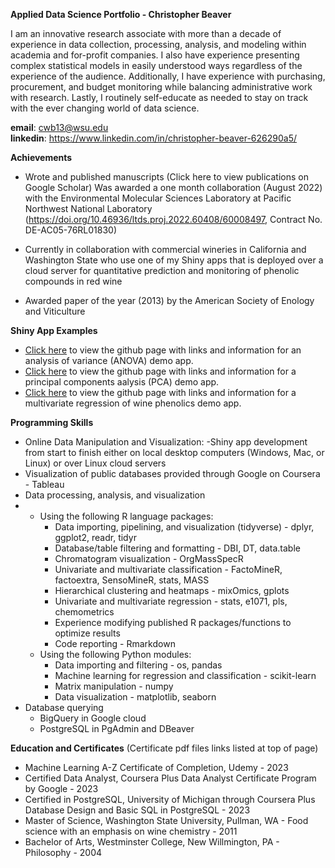 **Applied Data Science Portfolio - Christopher Beaver**

  I am an innovative research associate with more than a decade of experience in data collection, processing, analysis, and modeling within academia and for-profit companies.  I also have experience presenting complex statistical models in easily understood ways regardless of the experience of the audience.  Additionally, I have experience with purchasing, procurement, and budget monitoring while balancing administrative work with research.   Lastly, I routinely self-educate as needed to stay on track with the ever changing world of data science.
  
**email**: cwb13@wsu.edu  
**linkedin**: https://www.linkedin.com/in/christopher-beaver-626290a5/

**Achievements**

- Wrote and published manuscripts (Click here to view publications on Google Scholar)
  Was awarded a one month collaboration (August 2022) with the Environmental Molecular Sciences Laboratory at Pacific Northwest National Laboratory 
  (https://doi.org/10.46936/ltds.proj.2022.60408/60008497, Contract No. DE-AC05-76RL01830) 

- Currently in collaboration with  commercial wineries in California and Washington State who use one of my Shiny apps that is deployed over a cloud server for quantitative 
  prediction and monitoring of phenolic compounds in red wine

- Awarded paper of the year (2013) by the American Society of Enology and Viticulture

**Shiny App Examples**

- [Click here](https://github.com/cwb333/ANOVA) to view the github page with links and information for an analysis of variance (ANOVA) demo app.
- [Click here](https://github.com/cwb333/PCA) to view the github page with links and information for a principal components aalysis (PCA) demo app.
- [Click here](https://github.com/cwb333/phenolics) to view the github page with links and information for a multivariate regression of wine phenolics demo app.

**Programming Skills**

- Online Data Manipulation and Visualization:
  -Shiny app development from start to finish either on local desktop computers (Windows, Mac, or Linux) or over Linux cloud servers
- Visualization of public databases provided through Google on Coursera - Tableau
- Data processing, analysis, and visualization
-   - Using the following R language packages:
      - Data importing, pipelining, and visualization (tidyverse) - dplyr, ggplot2, readr, tidyr
      - Database/table filtering and formatting  - DBI, DT, data.table
      - Chromatogram visualization - OrgMassSpecR
      - Univariate and multivariate classification - FactoMineR, factoextra, SensoMineR, stats, MASS
      - Hierarchical clustering and heatmaps - mixOmics, gplots
      - Univariate and multivariate regression - stats, e1071, pls, chemometrics
      - Experience modifying published R packages/functions to optimize results
      - Code reporting - Rmarkdown 
    - Using the following Python modules:
      - Data importing and filtering - os, pandas
      - Machine learning for regression and classification - scikit-learn
      - Matrix manipulation - numpy
      - Data visualization - matplotlib, seaborn
- Database querying 
  - BigQuery in Google cloud
  - PostgreSQL in PgAdmin and DBeaver

**Education and Certificates** (Certificate pdf files links listed at top of page)
- Machine Learning A-Z Certificate of Completion, Udemy - 2023
- Certified Data Analyst, Coursera Plus Data Analyst Certificate Program by Google - 2023
- Certified in PostgreSQL,  University of Michigan through Coursera Plus Database Design and Basic SQL in PostgreSQL - 2023
- Master of Science, Washington State University, Pullman, WA - Food science with an emphasis on wine chemistry - 2011
- Bachelor of Arts, Westminster College, New Willmington, PA - Philosophy - 2004
